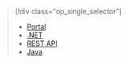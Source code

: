 > [!div class="op_single_selector"]
>- [Portal](../articles/media-services/media-services-portal-configure-content-key-auth-policy.md)
>- [.NET](../articles/media-services/media-services-dotnet-configure-content-key-auth-policy.md)
>- [REST API](../articles/media-services/media-services-rest-configure-content-key-auth-policy.md)
>- [Java](https://github.com/southworkscom/azure-sdk-for-media-services-java-samples)
<!---HONumber=67-->